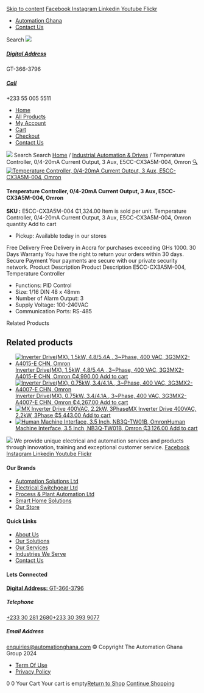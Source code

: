 [Skip to content](https://store.automationghana.com/product/pid-temperature-controller-e5cc-cx3a5m-004-omron/#content)
[ Facebook ](https://www.facebook.com/automationgh/) [ Instagram ](https://www.instagram.com/automationgh/) [ Linkedin ](https://www.linkedin.com/company/the-automation-ghana-limited/) [ Youtube ](https://www.youtube.com/channel/UCurrRDUSm5oIW39VXjn1u0w) [ Flickr ](https://www.flickr.com/photos/181794037@N07/)
  * [ Automation Ghana ](https://automationghana.com)
  * [ Contact Us ](https://store.automationghana.com/contact/)


Search
[ ![](https://store.automationghana.com/wp-content/uploads/2024/04/Website-TAGG-Logo-BLUE.png) ](https://store.automationghana.com/)
[ ](https://maps.app.goo.gl/m4xeaagWCNbLk4jM6)
#####  [ Digital Address ](https://maps.app.goo.gl/m4xeaagWCNbLk4jM6)
GT-366-3796 
[ ](tel:+233550055511)
#####  [ Call ](tel:+233550055511)
+233 55 005 5511 
  * [Home](https://store.automationghana.com/)
  * [All Products](https://store.automationghana.com/shop/)
  * [My Account](https://store.automationghana.com/my-account/)
  * [Cart](https://store.automationghana.com/cart/)
  * [Checkout](https://store.automationghana.com/checkout/)
  * [Contact Us](https://store.automationghana.com/contact/)


[![](https://store.automationghana.com/wp-content/uploads/2024/04/AutomationGhana_logo_white.png)](https://store.automationghana.com)
Search
Search
[Home](https://store.automationghana.com) / [Industrial Automation & Drives](https://store.automationghana.com/product-category/industrial-automation/) / Temperature Controller, 0/4-20mA Current Output, 3 Aux, E5CC-CX3A5M-004, Omron
[🔍](https://store.automationghana.com/product/pid-temperature-controller-e5cc-cx3a5m-004-omron/)
[![Temperature Controller, 0/4-20mA Current Output, 3 Aux, E5CC-CX3A5M-004, Omron](https://store.automationghana.com/wp-content/uploads/2020/04/PID-Temperature-Controller-E5CC-CX3A5M-004-Omron.png)](https://store.automationghana.com/wp-content/uploads/2020/04/PID-Temperature-Controller-E5CC-CX3A5M-004-Omron.png)
####  Temperature Controller, 0/4-20mA Current Output, 3 Aux, E5CC-CX3A5M-004, Omron 
**SKU :** E5CC-CX3A5M-004 
₵1,324.00
Item is sold per unit.
Temperature Controller, 0/4-20mA Current Output, 3 Aux, E5CC-CX3A5M-004, Omron quantity
Add to cart
  * Pickup: Available today in our stores


Free Delivery 
Free Delivery in Accra for purchases exceeding GHs 1000. 
30 Days Warranty 
You have the right to return your orders within 30 days. 
Secure Payment 
Your payments are secure with our private security network. 
Product Description
Product Description
E5CC-CX3A5M-004, Temperature Controller 
  * Functions: PID Control
  * Size: 1/16 DIN 48 x 48mm
  * Number of Alarm Output: 3
  * Supply Voltage: 100-240VAC
  * Communication Ports: RS-485


Related Products 
## Related products
  * [![Inverter Drive\(MX\), 1.5kW, 4.8/5.4A , 3~Phase, 400 VAC, 3G3MX2-A4015-E CHN, Omron](https://store.automationghana.com/wp-content/uploads/2020/04/MX2-series-OMRON-300x300.jpg)Inverter Drive(MX), 1.5kW, 4.8/5.4A , 3~Phase, 400 VAC, 3G3MX2-A4015-E CHN, Omron ₵4,990.00 ](https://store.automationghana.com/product/mx-inverter-drive-3g3mx2-a4015-e-chn-omron/)
[Add to cart](https://store.automationghana.com/product/pid-temperature-controller-e5cc-cx3a5m-004-omron/?add-to-cart=1576)
  * [![Inverter Drive\(MX\), 0.75kW, 3.4/4.1A , 3~Phase, 400 VAC, 3G3MX2-A4007-E CHN, Omron](https://store.automationghana.com/wp-content/uploads/2020/04/MX2-series-OMRON-300x300.jpg)Inverter Drive(MX), 0.75kW, 3.4/4.1A , 3~Phase, 400 VAC, 3G3MX2-A4007-E CHN, Omron ₵4,267.00 ](https://store.automationghana.com/product/mx-inverter-drive-3g3mx2-a4007-e-chn-omron/)
[Add to cart](https://store.automationghana.com/product/pid-temperature-controller-e5cc-cx3a5m-004-omron/?add-to-cart=1575)
  * [![MX Inverter Drive 400VAC, 2.2kW, 3Phase](https://store.automationghana.com/wp-content/uploads/2020/04/MX2-series-OMRON-300x300.jpg)MX Inverter Drive 400VAC, 2.2kW, 3Phase ₵5,443.00 ](https://store.automationghana.com/product/mx-inverter-drive-3g3mx2-a4022-e-chn-omron/)
[Add to cart](https://store.automationghana.com/product/pid-temperature-controller-e5cc-cx3a5m-004-omron/?add-to-cart=1577)
  * [![Human Machine Interface, 3.5 Inch, NB3Q-TW01B, Omron](https://store.automationghana.com/wp-content/uploads/2020/04/NB3Q_640px-300x300.jpg)Human Machine Interface, 3.5 Inch, NB3Q-TW01B, Omron ₵3,126.00 ](https://store.automationghana.com/product/human-machine-interface-nb3q-tw01b-omron/)
[Add to cart](https://store.automationghana.com/product/pid-temperature-controller-e5cc-cx3a5m-004-omron/?add-to-cart=1572)


![](https://store.automationghana.com/wp-content/uploads/2024/04/AutomationGhana_logo_white.png)
We provide unique electrical and automation services and products through innovation, training and exceptional customer service.
[ Facebook ](https://www.facebook.com/automationgh/) [ Instagram ](https://www.instagram.com/automationgh/) [ Linkedin ](https://www.linkedin.com/company/the-automation-ghana-limited/) [ Youtube ](https://www.youtube.com/channel/UCurrRDUSm5oIW39VXjn1u0w) [ Flickr ](https://www.flickr.com/photos/181794037@N07/)
#### Our Brands
  * [ Automation Solutions Ltd ](https://store.automationghana.com/product/pid-temperature-controller-e5cc-cx3a5m-004-omron/)
  * [ Electrical Switchgear Ltd ](https://store.automationghana.com/product/pid-temperature-controller-e5cc-cx3a5m-004-omron/)
  * [ Process & Plant Automation Ltd ](https://store.automationghana.com/product/pid-temperature-controller-e5cc-cx3a5m-004-omron/)
  * [ Smart Home Solutions ](https://store.automationghana.com/product/pid-temperature-controller-e5cc-cx3a5m-004-omron/)
  * [ Our Store ](https://store.automationghana.com/product/pid-temperature-controller-e5cc-cx3a5m-004-omron/)


#### Quick Links
  * [ About Us ](https://store.automationghana.com/product/pid-temperature-controller-e5cc-cx3a5m-004-omron/)
  * [ Our Solutions ](https://store.automationghana.com/product/pid-temperature-controller-e5cc-cx3a5m-004-omron/)
  * [ Our Services ](https://store.automationghana.com/product/pid-temperature-controller-e5cc-cx3a5m-004-omron/)
  * [ Industries We Serve ](https://store.automationghana.com/product/pid-temperature-controller-e5cc-cx3a5m-004-omron/)
  * [ Contact Us ](https://store.automationghana.com/product/pid-temperature-controller-e5cc-cx3a5m-004-omron/)


#### Lets Connected
[**Digital Address:** GT-366-3796](https://maps.app.goo.gl/m4xeaagWCNbLk4jM6)
#####  Telephone 
[ +233 30 281 2680](tel:+233302812680)[+233 30 393 9077](https://store.automationghana.com/product/pid-temperature-controller-e5cc-cx3a5m-004-omron/+233303939077)
#####  Email Address 
enquiries@automationghana.com 
© Copyright The Automation Ghana Group 2024
  * [ Term Of Use ](https://store.automationghana.com/product/pid-temperature-controller-e5cc-cx3a5m-004-omron/)
  * [ Privacy Policy ](https://store.automationghana.com/product/pid-temperature-controller-e5cc-cx3a5m-004-omron/)


0
0
Your Cart
Your cart is empty[Return to Shop](https://store.automationghana.com/shop/)
[Continue Shopping](https://store.automationghana.com/product/pid-temperature-controller-e5cc-cx3a5m-004-omron/)
